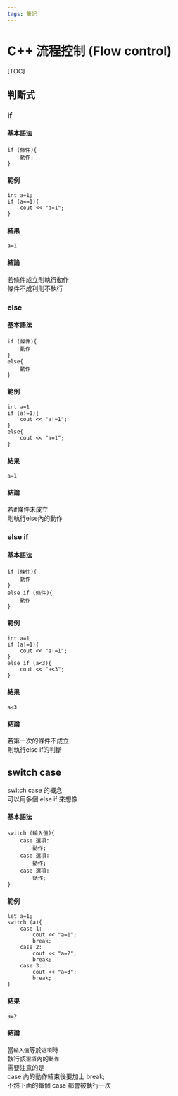 ```yaml
---
tags: 筆記
---
```


# C++ 流程控制 (Flow control)

[TOC]

## 判斷式

### if

#### 基本語法

```cpp=
if (條件){
    動作;
}
```

#### 範例

```cpp=
int a=1;
if (a==1){
    cout << "a=1";
}
```

#### 結果

```
a=1
```

#### 結論

若條件成立則執行動作  
條件不成利則不執行  

### else

#### 基本語法

```cpp=
if (條件){
    動作
}
else{
    動作
}
```

#### 範例

```cpp=
int a=1
if (a!=1){
    cout << "a!=1";
}
else{
    cout << "a=1";
}
```

#### 結果

```
a=1
```

#### 結論

若if條件未成立  
則執行else內的動作  

### else if

#### 基本語法

```cpp=
if (條件){
    動作
}
else if (條件){
    動作
}
```

#### 範例

```cpp=
int a=1
if (a!=1){
    cout << "a!=1";
}
else if (a<3){
    cout << "a<3";
}
```

#### 結果

```
a<3
```

#### 結論

若第一次的條件不成立  
則執行else if的判斷  

## switch case

switch case 的概念  
可以用多個 else if 來想像  

#### 基本語法

```cpp=
switch (輸入值){
    case 選項:
        動作;
    case 選項:
        動作;
    case 選項:
        動作;
}
```

#### 範例

```cpp=
let a=1;
switch (a){
    case 1:
        cout << "a=1";
        break;
    case 2:
        cout << "a=2";
        break;
    case 3:
        cout << "a=3";
        break;
}
```

#### 結果

```
a=2
```

#### 結論

當`輸入值`等於`選項`時  
執行該`選項`內的`動作`  
需要注意的是  
case 內的動作結束後要加上 break;  
不然下面的每個 case 都會被執行一次  